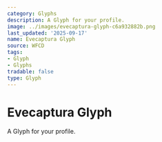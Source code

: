 ```yaml
---
category: Glyphs
description: A Glyph for your profile.
image: ../images/evecaptura-glyph-c6a932882b.png
last_updated: '2025-09-17'
name: Evecaptura Glyph
source: WFCD
tags:
- Glyph
- Glyphs
tradable: false
type: Glyph
---
```


# Evecaptura Glyph

A Glyph for your profile.

